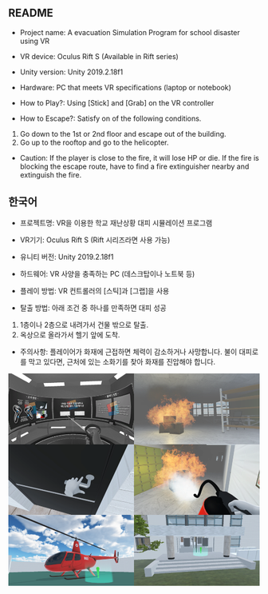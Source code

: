 ## README

* Project name: A evacuation Simulation Program for school disaster using VR

* VR device: Oculus Rift S (Available in Rift series)

* Unity version: Unity 2019.2.18f1

* Hardware: PC that meets VR specifications (laptop or notebook)

* How to Play?: Using [Stick] and [Grab] on the VR controller

* How to Escape?: Satisfy on of the following conditions.
1. Go down to the 1st or 2nd floor and escape out of the building.
2. Go up to the rooftop and go to the helicopter.

* Caution: If the player is close to the fire, it will lose HP or die.
           If the fire is blocking the escape route, have to find a fire extinguisher nearby and extinguish the fire.


## 한국어

* 프로젝트명: VR을 이용한 학교 재난상황 대피 시뮬레이션 프로그램
* VR기기: Oculus Rift S (Rift 시리즈라면 사용 가능)
* 유니티 버전: Unity 2019.2.18f1
* 하드웨어: VR 사양을 충족하는 PC (데스크탑이나 노트북 등)

* 플레이 방법: VR 컨트롤러의 [스틱]과 [그랩]을 사용

* 탈출 방법: 아래 조건 중 하나를 만족하면 대피 성공
1. 1층이나 2층으로 내려가서 건물 밖으로 탈출.
2. 옥상으로 올라가서 헬기 앞에 도착.

* 주의사항: 플레이어가 화재에 근접하면 체력이 감소하거나 사망합니다.
           불이 대피로를 막고 있다면, 근처에 있는 소화기를 찾아 화재를 진압해야 합니다.

![미리보기](https://github.com/TIRANO-ym/Unity-VR-Project/blob/master/preview_vr.png)
